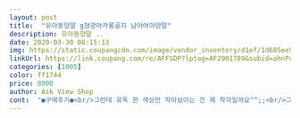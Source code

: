 ```yaml
---
layout: post 
title:  "유아동양말 g형광마카롱골지 남아여아양말" 
description: 유아동양말 ..
date: 2020-03-30 06:15:13 
img: https://static.coupangcdn.com/image/vendor_inventory/d1ef/1d685ee5231f6dcf7b5d0cac7b1350ff3b635a400528f25192dcf765ee44.jpg 
linkUrl: https://link.coupang.com/re/AFFSDP?lptag=AF2901789&subid=ahnPublicAsk&pageKey=1249051955&itemId=2247494256&vendorItemId=70308629576&traceid=V0-113-7010b254063998e7 
categories: [1005] 
color: ff1744 
price: 8900 
author: Ask View Shop 
cont:  "●구매후기●<br/>그런데 유독 한 색상만 작아보이는 건 제 착각일까요^^;;<br/>그리고 뭔가 검은보풀 같은게 잘생길거같은 느낌이예요ㅠ<br/>네온 컬러 특성상 보풀이 일어날 수 있다고 하기에 (쿠팡에서 실제 그런 상품평을 보기도 했고) 이번 한 해만 신길 생각이어서 큰 문제라 생각되진 않아요.<br/> 27개월 여아 발에도 살짝 큰 듯하니 적당히 맞습니다.<br/> 건조기 돌리면 아주 잘 맞는 크기로 되겠어요ㅎㅎ<br/>다른 판매처에서 직접 구매하여 신겨본 적이 없어서 비교할 순 없지만, (두 돌 이전까지 브랜드 의류 직접 구매 시 사은품으로 받는 양말을 주로 착용했음) 계속 재주문하는 만큼 양말의 재질은 항상 좋다고 생각합니다.<br/> 네온 컬러 참 좋아하는데 화면에 나온 것처럼 실제 색상도 쨍하고 선명해요.<br/> 포장도 하나하나 되어있었어요.<br/><br/>색상이뻐요.<br/> 봄가을 신기좋은데 한번만신어도 보풀이 나요.<br/> 실이 좋은 재질은 아닌듯.<br/> 아마 면이 아니라서 그런거 같네요.<br/> 한해는 신겠어요.<br/><br/>색은 정말이쁘네요ㅎㅎ<br/>조금 얇은듯한 느낌은 있는데... <br/>뭐ㅋㅋㅋ<br/>지앤에서만 아기 양말을 계속 주문하고 있네요~<br/>형광양말사주고 싶어서 몇날몇일검색 했어요ㅅ.<br/>ㅅ<br/>" 
---
```

